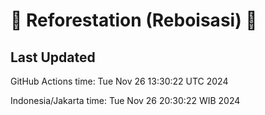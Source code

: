 
# 🌳 Reforestation (Reboisasi) 🌲

## Last Updated

GitHub Actions time: Tue Nov 26 13:30:22 UTC 2024

Indonesia/Jakarta time: Tue Nov 26 20:30:22 WIB 2024
